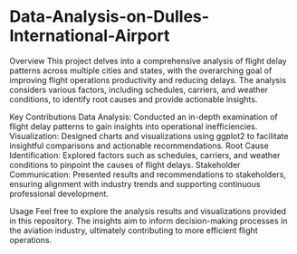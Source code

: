 # Data-Analysis-on-Dulles-International-Airport
Overview
This project delves into a comprehensive analysis of flight delay patterns across multiple cities and states, with the overarching goal of improving flight operations productivity and reducing delays. The analysis considers various factors, including schedules, carriers, and weather conditions, to identify root causes and provide actionable insights.

Key Contributions
Data Analysis: Conducted an in-depth examination of flight delay patterns to gain insights into operational inefficiencies.
Visualization: Designed charts and visualizations using ggplot2 to facilitate insightful comparisons and actionable recommendations.
Root Cause Identification: Explored factors such as schedules, carriers, and weather conditions to pinpoint the causes of flight delays.
Stakeholder Communication: Presented results and recommendations to stakeholders, ensuring alignment with industry trends and supporting continuous professional development.

Usage
Feel free to explore the analysis results and visualizations provided in this repository. The insights aim to inform decision-making processes in the aviation industry, ultimately contributing to more efficient flight operations.
